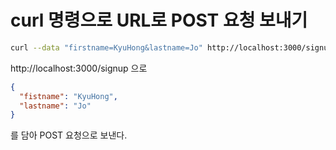 # curl 명령으로 URL로 POST 요청 보내기

```bash
curl --data "firstname=KyuHong&lastname=Jo" http://localhost:3000/signup
```

http://localhost:3000/signup 으로 

```json
{
  "fistname": "KyuHong",
  "lastname": "Jo"
}
```

를 담아 POST 요청으로 보낸다.

